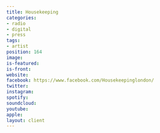 ```yaml
---
title: Housekeeping
categories:
- radio
- digital
- press
tags:
- artist
position: 164
image: 
is-featured: 
is-front: 
website: 
facebook: https://www.facebook.com/Housekeepinglondon/
twitter: 
instagram: 
spotify: 
soundcloud: 
youtube: 
apple: 
layout: client
---
```


